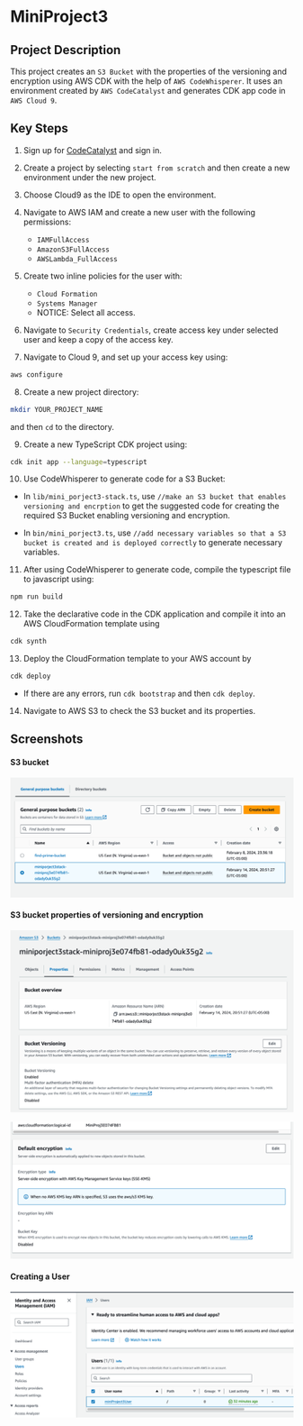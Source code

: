 # MiniProject3

## Project Description

This project creates an `S3 Bucket` with the properties of the versioning and encryption using AWS CDK with the help of `AWS CodeWhisperer`. It uses an environment created by `AWS CodeCatalyst` and generates CDK app code in `AWS Cloud 9`.

## Key Steps

1. Sign up for [CodeCatalyst](https://codecatalyst.aws/explore) and sign in.

2. Create a project by selecting `start from scratch` and then create a new environment under the new project. 

3. Choose Cloud9 as the IDE to open the environment.

4. Navigate to AWS IAM and create a new user with the following permissions:
    - `IAMFullAccess`
    - `AmazonS3FullAccess` 
    - `AWSLambda_FullAccess`

5. Create two inline policies for the user with: 
    - `Cloud Formation`
    - `Systems Manager`
    - NOTICE: Select all access.

6. Navigate to `Security Credentials`, create access key under selected user and keep a copy of the access key.

7. Navigate to Cloud 9, and set up your access key using:
```bash 
aws configure
```

8. Create a new project directory:
```bash 
mkdir YOUR_PROJECT_NAME
```
and then `cd` to the directory.

9. Create a new TypeScript CDK project using:
```bash 
cdk init app --language=typescript
```

10. Use CodeWhisperer to generate code for a S3 Bucket:
  - In `lib/mini_porject3-stack.ts`, use `//make an S3 bucket that enables versioning and encrption` to get the suggested code for creating the required S3 Bucket enabling versioning and encryption.

  - In `bin/mini_porject3.ts`, use `//add necessary variables so that a S3 bucket is created and is deployed correctly` to generate necessary variables.

11. After using CodeWhisperer to generate code, compile the typescript file to javascript using:
```bash
npm run build
```

12. Take the declarative code in the CDK application and compile it into an AWS CloudFormation template using
```bash
cdk synth
```

13. Deploy the CloudFormation template to your AWS account by
```bash 
cdk deploy
```
  - If there are any errors, run `cdk bootstrap` and then `cdk deploy`.

14. Navigate to AWS S3 to check the S3 bucket and its properties.

## Screenshots

#### S3 bucket
![bucket](screenshots/S3-bucket.png)

#### S3 bucket properties of versioning and encryption
![versioning](screenshots/enabled-versioning.png)

![encryption](screenshots/enabled-encryption.png)

#### Creating a User
![user](screenshots/user.png)

